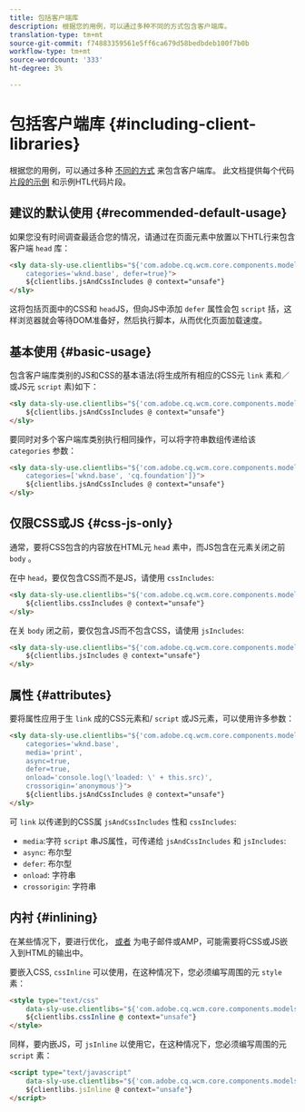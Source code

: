 ```yaml
---
title: 包括客户端库
description: 根据您的用例，可以通过多种不同的方式包含客户端库。
translation-type: tm+mt
source-git-commit: f74883359561e5ff6ca679d58bedbdeb100f7b0b
workflow-type: tm+mt
source-wordcount: '333'
ht-degree: 3%

---
```



# 包括客户端库 {#including-client-libraries}

根据您的用例，可以通过多种 [不同的方式](/help/developing/archetype/uifrontend.md#clientlibs) 来包含客户端库。 此文档提供每个代码 [片段的示例](https://docs.adobe.com/content/help/zh-Hans/experience-manager-htl/using/overview.html) 和示例HTL代码片段。

## 建议的默认使用 {#recommended-default-usage}

如果您没有时间调查最适合您的情况，请通过在页面元素中放置以下HTL行来包含客户端 `head` 库：

```html
<sly data-sly-use.clientlibs="${'com.adobe.cq.wcm.core.components.models.ClientLibraries' @
    categories='wknd.base', defer=true}">
    ${clientlibs.jsAndCssIncludes @ context="unsafe"}
</sly>
```

这将包括页面中的CSS和 `head`JS，但向JS中添加 `defer` 属性会包 `script` 括，这样浏览器就会等待DOM准备好，然后执行脚本，从而优化页面加载速度。

## 基本使用 {#basic-usage}

包含客户端库类别的JS和CSS的基本语法(将生成所有相应的CSS元 `link` 素和／或JS元 `script` 素)如下：

```html
<sly data-sly-use.clientlibs="${'com.adobe.cq.wcm.core.components.models.ClientLibraries' @ categories='wknd.base'}">
    ${clientlibs.jsAndCssIncludes @ context="unsafe"}
</sly>
```

要同时对多个客户端库类别执行相同操作，可以将字符串数组传递给该 `categories` 参数：

```html
<sly data-sly-use.clientlibs="${'com.adobe.cq.wcm.core.components.models.ClientLibraries' @
    categories=['wknd.base', 'cq.foundation']}">
    ${clientlibs.jsAndCssIncludes @ context="unsafe"}
</sly>
```

## 仅限CSS或JS {#css-js-only}

通常，要将CSS包含的内容放在HTML元 `head` 素中，而JS包含在元素关闭之前 `body` 。

在中 `head`，要仅包含CSS而不是JS，请使用 `cssIncludes`:

```html
<sly data-sly-use.clientlibs="${'com.adobe.cq.wcm.core.components.models.ClientLibraries' @ categories='wknd.base'}">
    ${clientlibs.cssIncludes @ context="unsafe"}
</sly>
```

在关 `body` 闭之前，要仅包含JS而不包含CSS，请使用 `jsIncludes`:

```html
<sly data-sly-use.clientlibs="${'com.adobe.cq.wcm.core.components.models.ClientLibraries' @ categories='wknd.base'}">
    ${clientlibs.jsIncludes @ context="unsafe"}
</sly>
```

## 属性 {#attributes}

要将属性应用于生 `link` 成的CSS元素和/ `script` 或JS元素，可以使用许多参数：

```html
<sly data-sly-use.clientlibs="${'com.adobe.cq.wcm.core.components.models.ClientLibraries' @
    categories='wknd.base',
    media='print',
    async=true,
    defer=true,
    onload='console.log(\'loaded: \' + this.src)',
    crossorigin='anonymous'}">
    ${clientlibs.jsAndCssIncludes @ context="unsafe"}
</sly>
```

可 `link` 以传递到的CSS属 `jsAndCssIncludes` 性和 `cssIncludes`:

* `media`:字符 `script` 串JS属性，可传递给 `jsAndCssIncludes` 和 `jsIncludes`:
* `async`: 布尔型
* `defer`: 布尔型
* `onload`: 字符串
* `crossorigin`: 字符串

## 内衬 {#inlining}

在某些情况下，要进行优化， [或者](amp.md) 为电子邮件或AMP，可能需要将CSS或JS嵌入到HTML的输出中。

要嵌入CSS, `cssInline` 可以使用，在这种情况下，您必须编写周围的元 `style` 素：

```html
<style type="text/css"
    data-sly-use.clientlibs="${'com.adobe.cq.wcm.core.components.models.ClientLibraries' @ categories='wknd.base'}">
    ${clientlibs.cssInline @ context="unsafe"}
</style>
```

同样，要内嵌JS，可 `jsInline` 以使用它，在这种情况下，您必须编写周围的元 `script` 素：

```html
<script type="text/javascript"
    data-sly-use.clientlibs="${'com.adobe.cq.wcm.core.components.models.ClientLibraries' @ categories='wknd.base'}">
    ${clientlibs.jsInline @ context="unsafe"}
</script>
```
